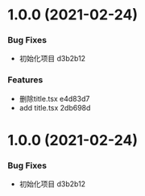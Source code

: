# 1.0.0 (2021-02-24)


### Bug Fixes

* 初始化项目 d3b2b12


### Features

* 删除title.tsx e4d83d7
* add title.tsx 2db698d



# 1.0.0 (2021-02-24)


### Bug Fixes

* 初始化项目 d3b2b12



